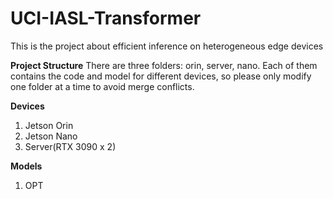 # UCI-IASL-Transformer

This is the project about efficient inference on heterogeneous edge devices

**Project Structure**
There are three folders: orin, server, nano. Each of them contains the code and model for different devices, so please only modify one folder at a time to avoid merge conflicts.


**Devices**
1. Jetson Orin
2. Jetson Nano
3. Server(RTX 3090 x 2)


**Models**
1. OPT